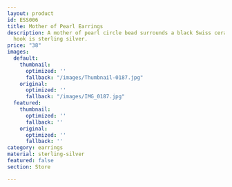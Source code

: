```yaml
---
layout: product
id: ESS006
title: Mother of Pearl Earrings
description: A mother of pearl circle bead surrounds a black Swiss ceramic bead. The
  hook is sterling silver.
price: "38"
images:
  default:
    thumbnail:
      optimized: ''
      fallback: "/images/Thumbnail-0187.jpg"
    original:
      optimized: ''
      fallback: "/images/IMG_0187.jpg"
  featured:
    thumbnail:
      optimized: ''
      fallback: ''
    original:
      optimized: ''
      fallback: ''
category: earrings
material: sterling-silver
featured: false
section: Store

---
```

